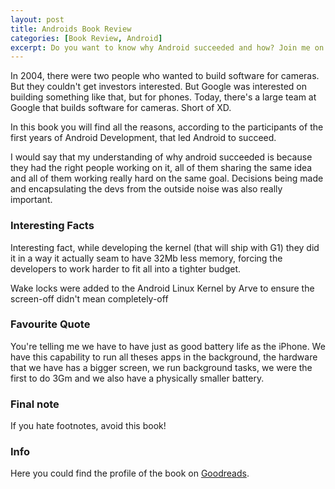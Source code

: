 ```yaml
---
layout: post
title: Androids Book Review
categories: [Book Review, Android]
excerpt: Do you want to know why Android succeeded and how? Join me on my review of Androids: The Team That Built the Android Operating System.
---
```


In 2004, there were two people who wanted to build software for cameras. But they couldn't get investors interested. But Google was interested on building something like that, but for phones.
Today, there's a large team at Google that builds software for cameras. Short of XD.

In this book you will find all the reasons, according to the participants of the first years of Android Development, that led Android to succeed.

I would say that my understanding of why android succeeded is because they had the right people working on it, all of them sharing the same idea and all of them working really hard on the same goal. Decisions being made and encapsulating the devs from the outside noise was also really important.

### Interesting Facts

Interesting fact, while developing the kernel (that will ship with G1) they did it in a way it actually seam to have 32Mb less memory, forcing the developers to work harder to fit all into a tighter budget.

Wake locks were added to the Android Linux Kernel by Arve to ensure the screen-off didn't mean completely-off



### Favourite Quote
You're telling me we have to have just as good battery life as the iPhone. We have this capability to run all theses apps in the background, the hardware  that we have has a bigger screen, we run background tasks, we were the first to do 3Gm and we also have a physically smaller battery.

### Final note
If you hate footnotes, avoid this book!

### Info
Here you could find the profile of the book on [Goodreads](goodreads.com/book/show/58753360-androids?from_search=true&from_srp=true&qid=Kxh39KVMqE&rank=6).
